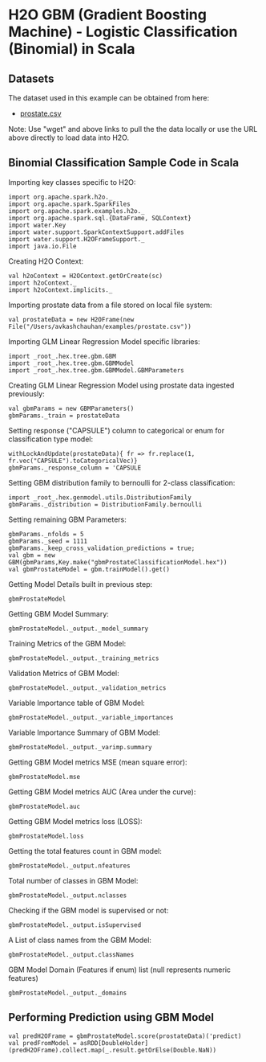 # H2O GBM (Gradient Boosting Machine) - Logistic Classification (Binomial) in Scala #

## Datasets ##
The dataset used in this example can be obtained from here:
 - [prostate.csv](https://raw.githubusercontent.com/Avkash/mldl/master/data/prostate.csv)

Note: Use "wget" and above links to pull the the data locally or use the URL above directly to load data into H2O.

## Binomial Classification Sample Code in Scala ##

Importing key classes specific to H2O:
```
import org.apache.spark.h2o._
import org.apache.spark.SparkFiles
import org.apache.spark.examples.h2o._
import org.apache.spark.sql.{DataFrame, SQLContext}
import water.Key
import water.support.SparkContextSupport.addFiles
import water.support.H2OFrameSupport._
import java.io.File
```

Creating H2O Context:
```
val h2oContext = H2OContext.getOrCreate(sc)
import h2oContext._
import h2oContext.implicits._
```

Importing prostate data from a file stored on local file system:
```
val prostateData = new H2OFrame(new File("/Users/avkashchauhan/examples/prostate.csv"))
```

Importing GLM Linear Regression Model specific libraries:
```
import _root_.hex.tree.gbm.GBM
import _root_.hex.tree.gbm.GBMModel
import _root_.hex.tree.gbm.GBMModel.GBMParameters
```

Creating GLM Linear Regression Model using prostate data ingested previously:
```
val gbmParams = new GBMParameters()
gbmParams._train = prostateData
```
Setting response ("CAPSULE") column to categorical or enum for classification type model:
```
withLockAndUpdate(prostateData){ fr => fr.replace(1, fr.vec("CAPSULE").toCategoricalVec)}
gbmParams._response_column = 'CAPSULE
```
Setting GBM distribution family to bernoulli for 2-class classification:
```
import _root_.hex.genmodel.utils.DistributionFamily
gbmParams._distribution = DistributionFamily.bernoulli
```
Setting remaining GBM Parameters:
```
gbmParams._nfolds = 5
gbmParams._seed = 1111
gbmParams._keep_cross_validation_predictions = true;
val gbm = new GBM(gbmParams,Key.make("gbmProstateClassificationModel.hex"))
val gbmProstateModel = gbm.trainModel().get()
```
Getting Model Details built in previous step:
```
gbmProstateModel
```
Getting GBM Model Summary:
```
gbmProstateModel._output._model_summary
```
Training Metrics of the GBM Model:
```
gbmProstateModel._output._training_metrics
```
Validation Metrics of GBM Model:
```
gbmProstateModel._output._validation_metrics
```
Variable Importance table of GBM Model:
```
gbmProstateModel._output._variable_importances
```
Variable Importance Summary of GBM Model:
```
gbmProstateModel._output._varimp.summary
```
Getting GBM Model metrics MSE (mean square error):
```
gbmProstateModel.mse
```
Getting GBM Model metrics AUC (Area under the curve):
```
gbmProstateModel.auc
```
Getting GBM Model metrics loss (LOSS):
```
gbmProstateModel.loss
```

Getting the total features count in GBM model:
```
gbmProstateModel._output.nfeatures
```
Total number of classes in GBM Model:
```
gbmProstateModel._output.nclasses
```
Checking if the GBM model is supervised or not:
```
gbmProstateModel._output.isSupervised
```
A List of class names from the GBM Model:
```
gbmProstateModel._output.classNames
```
GBM Model Domain (Features if enum) list (null represents numeric features) 
```
gbmProstateModel._output._domains
```
## Performing Prediction using GBM Model ##
```
val predH2OFrame = gbmProstateModel.score(prostateData)('predict)
val predFromModel = asRDD[DoubleHolder](predH2OFrame).collect.map(_.result.getOrElse(Double.NaN))
```
